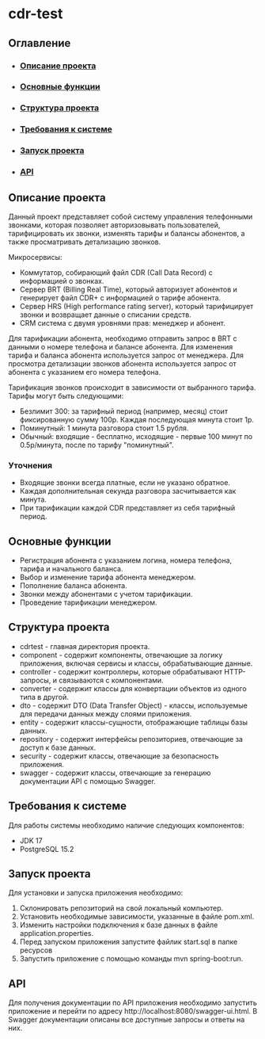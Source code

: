 # cdr-test
## Оглавление
* ### [Описание проекта](#defenition)
* ### [Основные функции](#mainfunctions)
* ### [Структура проекта](#projectstructure)
* ### [Требования к системе](#requirements)
* ### [Запуск проекта](#start)
* ### [API](#api)


## Описание проекта <a name="defenition"></a>
Данный проект представляет собой систему управления телефонными звонками, которая позволяет авторизовывать пользователей, тарифицировать их звонки, изменять тарифы и балансы абонентов, а также просматривать детализацию звонков.


Микросервисы:
* Коммутатор, собирающий файл CDR (Call Data Record) с информацией о звонках.
* Сервер BRT (Billing Real Time), который авторизует абонентов и генерирует файл CDR+ с информацией о тарифе абонента.
* Сервер HRS (High performance rating server), который тарифицирует звонки и возвращает данные о списании средств.
* CRM система с двумя уровнями прав: менеджер и абонент.


Для тарификации абонента, необходимо отправить запрос в BRT с данными о номере телефона и балансе абонента. Для изменения тарифа и баланса абонента используется запрос от менеджера. Для просмотра детализации звонков абонента используется запрос от абонента с указанием его номера телефона.


Тарификация звонков происходит в зависимости от выбранного тарифа. Тарифы могут быть следующими:

* Безлимит 300: за тарифный период (например, месяц) стоит фиксированную сумму 100р. Каждая последующая минута стоит 1р.
* Поминутный: 1 минута разговора стоит 1.5 рубля.
* Обычный: входящие - бесплатно, исходящие - первые 100 минут по 0.5р/минута, после по тарифу "поминутный".


### Уточнения
* Входящие звонки всегда платные, если не указано обратное.
* Каждая дополнительная секунда разговора засчитывается как минута.
* При тарификации каждой CDR представляет из себя тарифный период.


## Основные функции <a name="mainfunctions"></a>
* Регистрация абонента с указанием логина, номера телефона, тарифа и начального баланса.
* Выбор и изменение тарифа абонента менеджером.
* Пополнение баланса абонента.
* Звонки между абонентами с учетом тарификации.
* Проведение тарификации менеджером.


## Структура проекта <a name="projectstructure"></a> 
* cdrtest - главная директория проекта.
* component - содержит компоненты, отвечающие за логику приложения, включая сервисы и классы, обрабатывающие данные.
* controller - содержит контроллеры, которые обрабатывают HTTP-запросы, и связываются с компонентами.
* converter - содержит классы для конвертации объектов из одного типа в другой.
* dto - содержит DTO (Data Transfer Object) - классы, используемые для передачи данных между слоями приложения.
* entity - содержит классы-сущности, отображающие таблицы базы данных.
* repository - содержит интерфейсы репозиториев, отвечающие за доступ к базе данных.
* security - содержит классы, отвечающие за безопасность приложения.
* swagger - содержит классы, отвечающие за генерацию документации API с помощью Swagger.


## Требования к системе <a name="requirements"></a>
Для работы системы необходимо наличие следующих компонентов:
* JDK 17
* PostgreSQL 15.2


## Запуск проекта <a name="start"></a>
Для установки и запуска приложения необходимо:
1. Склонировать репозиторий на свой локальный компьютер.
2. Установить необходимые зависимости, указанные в файле pom.xml.
3. Изменить настройки подключения к базе данных в файле application.properties.
4. Перед запуском приложения запустите файлик start.sql в папке ресурсов
5. Запустить приложение с помощью команды mvn spring-boot:run.


## API <a name="api"></a>
Для получения документации по API приложения необходимо запустить приложение и перейти по адресу http://localhost:8080/swagger-ui.html. В Swagger документации описаны все доступные запросы и ответы на них.
